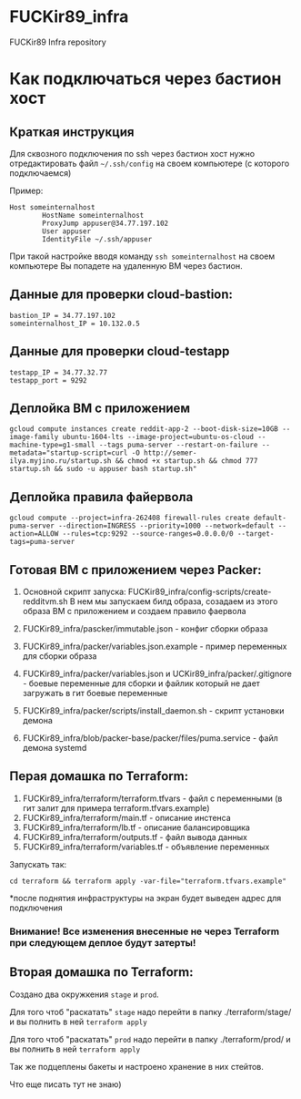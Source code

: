 # FUCKir89_infra
FUCKir89 Infra repository

# Как подключаться через бастион хост

## Краткая инструкция

Для сквозного подключения по ssh через бастион хост нужно отредактировать файл `~/.ssh/config` на своем компьютере (с которого подключаемся)

Пример:

```
Host someinternalhost
        HostName someinternalhost
        ProxyJump appuser@34.77.197.102
        User appuser
        IdentityFile ~/.ssh/appuser
```

При такой настройке вводя команду `ssh someinternalhost` на своем компьютере Вы попадете на удаленную ВМ через бастион.


## Данные для проверки cloud-bastion:
```
bastion_IP = 34.77.197.102
someinternalhost_IP = 10.132.0.5
```
## Данные для проверки cloud-testapp
```
testapp_IP = 34.77.32.77
testapp_port = 9292
```

## Деплойка ВМ с приложением
```
gcloud compute instances create reddit-app-2 --boot-disk-size=10GB --image-family ubuntu-1604-lts --image-project=ubuntu-os-cloud --machine-type=g1-small --tags puma-server --restart-on-failure --metadata="startup-script=curl -O http://semer-ilya.myjino.ru/startup.sh && chmod +x startup.sh && chmod 777 startup.sh && sudo -u appuser bash startup.sh"
```

## Деплойка правила файервола
```
gcloud compute --project=infra-262408 firewall-rules create default-puma-server --direction=INGRESS --priority=1000 --network=default --action=ALLOW --rules=tcp:9292 --source-ranges=0.0.0.0/0 --target-tags=puma-server
```

## Готовая ВМ с приложением через Packer:

1. Основной скрипт запуска: FUCKir89_infra/config-scripts/create-redditvm.sh
В нем мы запускаем билд образа, созадаем из этого образа ВМ с приложением и создаем правило фаервола

2. FUCKir89_infra/pascker/immutable.json - конфиг сборки образа

3. FUCKir89_infra/packer/variables.json.example - пример переменных для сборки образа

4. FUCKir89_infra/packer/variables.json и UCKir89_infra/packer/.gitignore - боевые переменные для сборки и файлик который не дает загружать в гит боевые переменные

5. FUCKir89_infra/packer/scripts/install_daemon.sh - скрипт установки демона

6. FUCKir89_infra/blob/packer-base/packer/files/puma.service - файл демона systemd


## Перая домашка по Terraform:

1. FUCKir89_infra/terraform/terraform.tfvars - файл с переменными (в гит залит для примера terraform.tfvars.example)
2. FUCKir89_infra/terraform/main.tf - описание инстенса
3. FUCKir89_infra/terraform/lb.tf - описание балансировщика
4. FUCKir89_infra/terraform/outputs.tf - файл вывода данных
5. FUCKir89_infra/terraform/variables.tf - объявление переменных

Запускать так:
```
cd terraform && terraform apply -var-file="terraform.tfvars.example"
```
*после поднятия инфраструктуры на экран будет выведен адрес для подключения

### Внимание! Все изменения внесенные не через Terraform при следующем деплое будут затерты!

## Вторая домашка по Terraform:

Создано два окружкения ```stage``` и ```prod```.

Для того чтоб "раскатать" ```stage``` надо перейти в папку ./terraform/stage/ и вы полнить в ней ```terraform apply```

Для того чтоб "раскатать" ```prod``` надо перейти в папку ./terraform/prod/ и вы полнить в ней ```terraform apply```

Так же подцеплены бакеты и настроено хранение в них стейтов.

Что еще писать тут не знаю)
